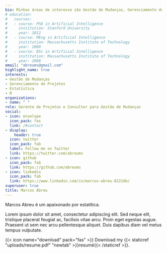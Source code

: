 ```yaml
---
bio: Minhas áreas de interesse são Gestão de Mudanças, Gerenciamento de Projetos, Estatística, R e C/C++.
# education:
#   courses:
#   - course: PhD in Artificial Intelligence
#     institution: Stanford University
#     year: 2012
#   - course: MEng in Artificial Intelligence
#     institution: Massachusetts Institute of Technology
#     year: 2009
#   - course: BSc in Artificial Intelligence
#     institution: Massachusetts Institute of Technology
#     year: 2008
email: "abreums@gmail.com"
highlight_name: true
interests:
- Gestão de Mudanças
- Gerenciamento de Projetos
- Estatística
- R
organizations:
- name: " "
role: Gerente de Projetos e Consultor para Gestão de Mudanças
social:
- icon: envelope
  icon_pack: fas
  link: /#contact
- display:
    header: true
  icon: twitter
  icon_pack: fab
  label: Follow me on Twitter
  link: https://twitter.com/abreums
- icon: github
  icon_pack: fab
  link: https://github.com/abreums
- icon: linkedin
  icon_pack: fab
  link: https://www.linkedin.com/in/marcos-abreu-82216b/
superuser: true
title: Marcos Abreu
---
```


Marcos Abreu é um apaixonado por estatítica.

Lorem ipsum dolor sit amet, consectetur adipiscing elit. Sed neque elit, tristique placerat feugiat ac, facilisis vitae arcu. Proin eget egestas augue. Praesent ut sem nec arcu pellentesque aliquet. Duis dapibus diam vel metus tempus vulputate.

{{< icon name="download" pack="fas" >}} Download my {{< staticref "uploads/resume.pdf" "newtab" >}}resumé{{< /staticref >}}.

